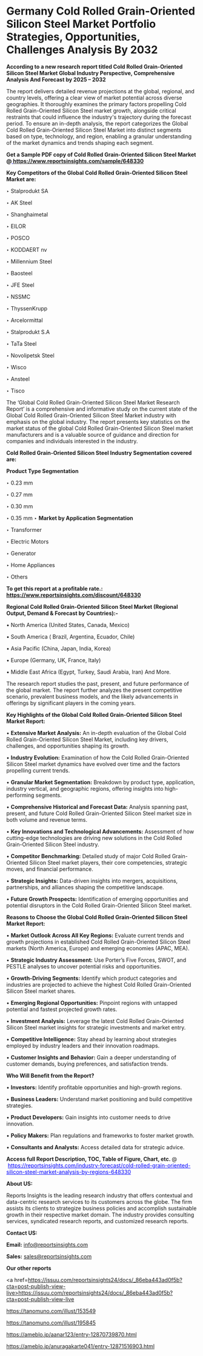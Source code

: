 # Germany Cold Rolled Grain-Oriented Silicon Steel Market Portfolio Strategies, Opportunities, Challenges Analysis By 2032

<strong>According to a new research report titled Cold Rolled Grain-Oriented Silicon Steel Market Global Industry Perspective, Comprehensive Analysis And Forecast by 2025 – 2032</strong>

The report delivers detailed revenue projections at the global, regional, and country levels, offering a clear view of market potential across diverse geographies. It thoroughly examines the primary factors propelling Cold Rolled Grain-Oriented Silicon Steel market growth, alongside critical restraints that could influence the industry's trajectory during the forecast period. To ensure an in-depth analysis, the report categorizes the Global Cold Rolled Grain-Oriented Silicon Steel Market into distinct segments based on type, technology, and region, enabling a granular understanding of the market dynamics and trends shaping each segment.

<strong>Get a Sample PDF copy of Cold Rolled Grain-Oriented Silicon Steel Market </strong><strong>@<a href=https://www.reportsinsights.com/sample/648330 style=color:#0000ff;> https://www.reportsinsights.com/sample/648330</a></strong></font>

<strong>Key Competitors of the Global Cold Rolled Grain-Oriented Silicon Steel Market are:</strong>

‣ Stalprodukt SA

‣ AK Steel

‣ Shanghaimetal

‣ EILOR

‣ POSCO

‣ KODDAERT nv

‣ Millennium Steel

‣ Baosteel

‣ JFE Steel

‣ NSSMC

‣ ThyssenKrupp

‣ Arcelormittal

‣ Stalprodukt S.A

‣ TaTa Steel

‣ Novolipetsk Steel

‣ Wisco

‣ Ansteel

‣ Tisco

The ‘Global Cold Rolled Grain-Oriented Silicon Steel Market Research Report’ is a comprehensive and informative study on the current state of the Global Cold Rolled Grain-Oriented Silicon Steel Market industry with emphasis on the global industry. The report presents key statistics on the market status of the global Cold Rolled Grain-Oriented Silicon Steel market manufacturers and is a valuable source of guidance and direction for companies and individuals interested in the industry.

<strong>Cold Rolled Grain-Oriented Silicon Steel Industry Segmentation covered are:</strong>

<strong>Product Type Segmentation</strong>

‣ 0.23 mm

‣ 0.27 mm

‣ 0.30 mm

‣ 0.35 mm
‣ 
<strong>Market by Application Segmentation</strong>

‣ Transformer

‣ Electric Motors

‣ Generator

‣ Home Appliances

‣ Others

<strong>To get this report at a profitable rate.: <a href=https://www.reportsinsights.com/discount/648330 style=color:#0000ff;>https://www.reportsinsights.com/discount/648330</a></strong></font>

<strong>Regional Cold Rolled Grain-Oriented Silicon Steel Market (Regional Output, Demand &amp; Forecast by Countries):-</strong>

• North America (United States, Canada, Mexico)

• South America ( Brazil, Argentina, Ecuador, Chile)

• Asia Pacific (China, Japan, India, Korea)

• Europe (Germany, UK, France, Italy)

• Middle East Africa (Egypt, Turkey, Saudi Arabia, Iran) And More.

The research report studies the past, present, and future performance of the global market. The report further analyzes the present competitive scenario, prevalent business models, and the likely advancements in offerings by significant players in the coming years.

<strong>Key Highlights of the Global Cold Rolled Grain-Oriented Silicon Steel Market Report:</strong>

• <strong>Extensive Market Analysis:</strong> An in-depth evaluation of the Global Cold Rolled Grain-Oriented Silicon Steel Market, including key drivers, challenges, and opportunities shaping its growth.

• <strong>Industry Evolution:</strong> Examination of how the Cold Rolled Grain-Oriented Silicon Steel market dynamics have evolved over time and the factors propelling current trends.

• <strong>Granular Market Segmentation:</strong> Breakdown by product type, application, industry vertical, and geographic regions, offering insights into high-performing segments.

• <strong>Comprehensive Historical and Forecast Data:</strong> Analysis spanning past, present, and future Cold Rolled Grain-Oriented Silicon Steel market size in both volume and revenue terms.

• <strong>Key Innovations and Technological Advancements:</strong> Assessment of how cutting-edge technologies are driving new solutions in the Cold Rolled Grain-Oriented Silicon Steel industry.

• <strong>Competitor Benchmarking:</strong> Detailed study of major Cold Rolled Grain-Oriented Silicon Steel market players, their core competencies, strategic moves, and financial performance.

• <strong>Strategic Insights:</strong> Data-driven insights into mergers, acquisitions, partnerships, and alliances shaping the competitive landscape.

• <strong>Future Growth Prospects:</strong> Identification of emerging opportunities and potential disruptors in the Cold Rolled Grain-Oriented Silicon Steel market.

<strong>Reasons to Choose the Global Cold Rolled Grain-Oriented Silicon Steel Market Report:</strong>

• <strong>Market Outlook Across All Key Regions:</strong> Evaluate current trends and growth projections in established Cold Rolled Grain-Oriented Silicon Steel markets (North America, Europe) and emerging economies (APAC, MEA).

• <strong>Strategic Industry Assessment:</strong> Use Porter’s Five Forces, SWOT, and PESTLE analyses to uncover potential risks and opportunities.

• <strong>Growth-Driving Segments:</strong> Identify which product categories and industries are projected to achieve the highest Cold Rolled Grain-Oriented Silicon Steel market shares.

• <strong>Emerging Regional Opportunities:</strong> Pinpoint regions with untapped potential and fastest projected growth rates.

• <strong>Investment Analysis:</strong> Leverage the latest Cold Rolled Grain-Oriented Silicon Steel market insights for strategic investments and market entry.

• <strong>Competitive Intelligence:</strong> Stay ahead by learning about strategies employed by industry leaders and their innovation roadmaps.

• <strong>Customer Insights and Behavior:</strong> Gain a deeper understanding of customer demands, buying preferences, and satisfaction trends.

<strong>Who Will Benefit from the Report?</strong>

• <strong>Investors:</strong> Identify profitable opportunities and high-growth regions.

• <strong>Business Leaders:</strong> Understand market positioning and build competitive strategies.

• <strong>Product Developers:</strong> Gain insights into customer needs to drive innovation.

• <strong>Policy Makers:</strong> Plan regulations and frameworks to foster market growth.

• <strong>Consultants and Analysts:</strong> Access detailed data for strategic advice.
</ul>
<strong>Access full Report Description, TOC, Table of Figure, Chart, etc. </strong>@  <a href=https://reportsinsights.com/industry-forecast/cold-rolled-grain-oriented-silicon-steel-market-analysis-by-regions-648330 style=color:#0000ff;>https://reportsinsights.com/industry-forecast/cold-rolled-grain-oriented-silicon-steel-market-analysis-by-regions-648330</a></font>

<strong><strong>About US</strong>:</strong>

Reports Insights is the leading research industry that offers contextual and data-centric research services to its customers across the globe. The firm assists its clients to strategize business policies and accomplish sustainable growth in their respective market domain. The industry provides consulting services, syndicated research reports, and customized research reports.

<strong>Contact US:</strong>

<p class=""""><b>Email:</b> <a href=mailto:info@reportsinsights.com>info@reportsinsights.com</a></p>
<p class=""""><b>Sales:</b> <a href=mailto:sales@reportsinsights.com>sales@reportsinsights.com</a></p>

<strong>Our other reports</strong>

<a href=https://issuu.com/reportsinsights24/docs/_86eba443ad0f5b?cta=post-publish-view-live>https://issuu.com/reportsinsights24/docs/_86eba443ad0f5b?cta=post-publish-view-live</a>

<a href=https://tanomuno.com/illust/153549>https://tanomuno.com/illust/153549</a>

<a href=https://tanomuno.com/illust/195845>https://tanomuno.com/illust/195845</a>

<a href=https://ameblo.jp/aanar123/entry-12870739870.html>https://ameblo.jp/aanar123/entry-12870739870.html</a>

<a href=https://ameblo.jp/anuragakarte041/entry-12871516903.html>https://ameblo.jp/anuragakarte041/entry-12871516903.html</a>
